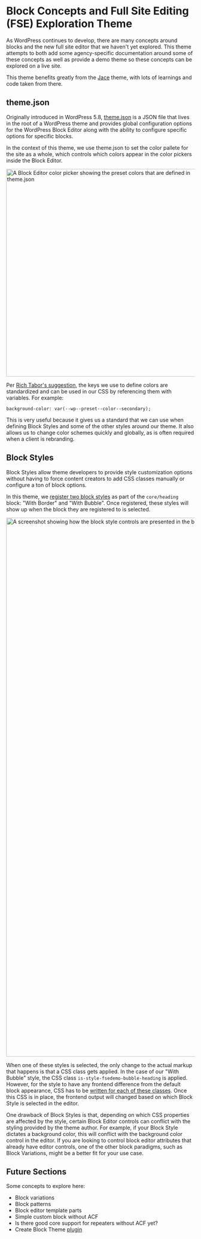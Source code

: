# Block Concepts and Full Site Editing (FSE) Exploration Theme

As WordPress continues to develop, there are many concepts around blocks and the new full site editor that we haven't yet explored. This theme attempts to both add some agency-specific documentation around some of these concepts as well as provide a demo theme so these concepts can be explored on a live site.

This theme benefits greatly from the [Jace](https://wordpress.org/themes/jace/) theme, with lots of learnings and code taken from there.

## theme.json

Originally introduced in WordPress 5.8, [theme.json](https://developer.wordpress.org/block-editor/how-to-guides/themes/theme-json/) is a JSON file that lives in the root of a WordPress theme and provides global configuration options for the WordPress Block Editor along with the ability to configure specific options for specific blocks.

In the context of this theme, we use theme.json to set the color pallete for the site as a whole, which controls which colors appear in the color pickers inside the Block Editor.

<img width="555" alt="A Block Editor color picker showing the preset colors that are defined in theme.json" src="https://user-images.githubusercontent.com/2965444/211169772-decbcc56-bdcd-45d4-b8d5-dd467338da54.png">

Per [Rich Tabor's suggestion](https://richtabor.com/standardizing-theme-json-colors/), the keys we use to define colors are standardized and can be used in our CSS by referencing them with variables. For example:

```
background-color: var(--wp--preset--color--secondary);
```

This is very useful because it gives us a standard that we can use when defining Block Styles and some of the other styles around our theme. It also allows us to change color schemes quickly and globally, as is often required when a client is rebranding.

## Block Styles

Block Styles allow theme developers to provide style customization options without having to force content creators to add CSS classes manually or configure a ton of block options.

In this theme, we [register two block styles](https://github.com/alphaparticlecode/fse-demo/blob/main/inc/register-block-styles.php) as part of the `core/heading` block: "With Border" and "With Bubble". Once registered, these styles will show up when the block they are registered to is selected.

<img width="1440" alt="A screenshot showing how the block style controls are presented in the block editor" src="https://user-images.githubusercontent.com/2965444/211170223-638c105e-3d98-4271-9f95-2d4c6ffc7b7f.png">

When one of these styles is selected, the only change to the actual markup that happens is that a CSS class gets applied. In the case of our "With Bubble" style, the CSS class `is-style-fsedemo-bubble-heading` is applied. However, for the style to have any frontend difference from the default block appearance, CSS has to be [written for each of these classes](https://github.com/alphaparticlecode/fse-demo/blob/main/assets/css/src/block-styles.css). Once this CSS is in place, the frontend output will changed based on which Block Style is selected in the editor.

One drawback of Block Styles is that, depending on which CSS properties are affected by the style, certain Block Editor controls can conflict with the styling provided by the theme author. For example, if your Block Style dictates a background color, this will conflict with the background color control in the editor. If you are looking to control block editor attributes that already have editor controls, one of the other block paradigms, such as Block Variations, might be a better fit for your use case.

## Future Sections

Some concepts to explore here:
  - Block variations
  - Block patterns
  - Block editor template parts
  - Simple custom block without ACF
  - Is there good core support for repeaters without ACF yet?
  - Create Block Theme [plugin](https://wordpress.org/plugins/create-block-theme/)
  
